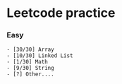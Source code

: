 Leetcode practice
===


### Easy

```
- [30/30] Array
- [10/30] Linked List
- [1/30] Math
- [9/30] String
- [?] Other....
```
